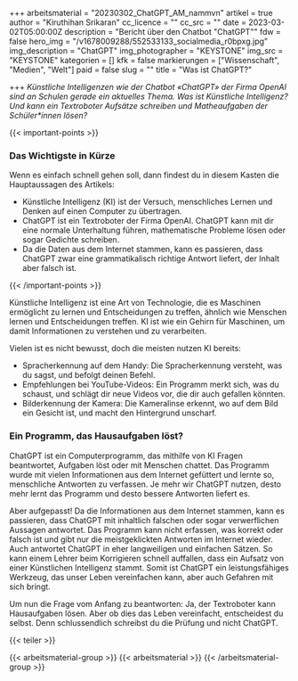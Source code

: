 +++
arbeitsmaterial = "20230302_ChatGPT_AM_nammvn"
artikel = true
author = "Kiruthihan Srikaran"
cc_licence = ""
cc_src = ""
date = 2023-03-02T05:00:00Z
description = "Bericht über den Chatbot \"ChatGPT\""
fdw = false
hero_img = "/v1678009288/552533133_socialmedia_r0bpxg.jpg"
img_description = "ChatGPT"
img_photographer = "KEYSTONE"
img_src = "KEYSTONE"
kategorien = []
kfk = false
markierungen = ["Wissenschaft", "Medien", "Welt"]
paid = false
slug = ""
title = "Was ist ChatGPT?"

+++
_Künstliche Intelligenzen wie der Chatbot «ChatGPT» der Firma OpenAI sind an Schulen gerade ein aktuelles Thema. Was ist Künstliche Intelligenz? Und kann ein Textroboter Aufsätze schreiben und Matheaufgaben der Schüler*innen lösen?_


{{< important-points >}} <h3>Das Wichtigste in Kürze</h3>

<p>Wenn es einfach schnell gehen soll, dann findest du in diesem Kasten die Hauptaussagen des Artikels:</p>

<ul>

<li>Künstliche Intelligenz (KI) ist der Versuch, menschliches Lernen und Denken auf einen Computer zu übertragen.</li>

<li>ChatGPT ist ein Textroboter der Firma OpenAI. ChatGPT kann mit dir eine normale Unterhaltung führen, mathematische Probleme lösen oder sogar Gedichte schreiben.</li>

<li>Da die Daten aus dem Internet stammen, kann es passieren, dass ChatGPT zwar eine grammatikalisch richtige Antwort liefert, der Inhalt aber falsch ist.</li>

</ul> {{< /important-points >}}

Künstliche Intelligenz ist eine Art von Technologie, die es Maschinen ermöglicht zu lernen und Entscheidungen zu treffen, ähnlich wie Menschen lernen und Entscheidungen treffen. KI ist wie ein Gehirn für Maschinen, um damit Informationen zu verstehen und zu verarbeiten.

Vielen ist es nicht bewusst, doch die meisten nutzen KI bereits:

* Spracherkennung auf dem Handy: Die Spracherkennung versteht, was du sagst, und befolgt deinen Befehl.
* Empfehlungen bei YouTube-Videos: Ein Programm merkt sich, was du schaust, und schlägt dir neue Videos vor, die dir auch gefallen könnten.
* Bilderkennung der Kamera: Die Kameralinse erkennt, wo auf dem Bild ein Gesicht ist, und macht den Hintergrund unscharf.

### Ein Programm, das Hausaufgaben löst?

ChatGPT ist ein Computerprogramm, das mithilfe von KI Fragen beantwortet, Aufgaben löst oder mit Menschen chattet. Das Programm wurde mit vielen Informationen aus dem Internet gefüttert und lernte so, menschliche Antworten zu verfassen. Je mehr wir ChatGPT nutzen, desto mehr lernt das Programm und desto bessere Antworten liefert es.

Aber aufgepasst! Da die Informationen aus dem Internet stammen, kann es passieren, dass ChatGPT mit inhaltlich falschen oder sogar verwerflichen Aussagen antwortet. Das Programm kann nicht erfassen, was korrekt oder falsch ist und gibt nur die meistgeklickten Antworten im Internet wieder. Auch antwortet ChatGPT in eher langweiligen und einfachen Sätzen. So kann einem Lehrer beim Korrigieren schnell auffallen, dass ein Aufsatz von einer Künstlichen Intelligenz stammt. Somit ist ChatGPT ein leistungsfähiges Werkzeug, das unser Leben vereinfachen kann, aber auch Gefahren mit sich bringt.

Um nun die Frage vom Anfang zu beantworten: Ja, der Textroboter kann Hausaufgaben lösen. Aber ob dies das Leben vereinfacht, entscheidest du selbst. Denn schlussendlich schreibst du die Prüfung und nicht ChatGPT.

{{< teiler >}}

{{< arbeitsmaterial-group >}} {{< arbeitsmaterial >}} {{< /arbeitsmaterial-group >}}

